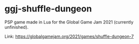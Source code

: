 # ggj-shuffle-dungeon

PSP game made in Lua for the Global Game Jam 2021 (currently unfinished).

Link: https://globalgamejam.org/2021/games/shuffle-dungeon-7
